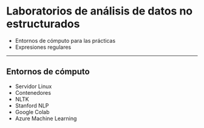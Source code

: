 # Laboratorios de análisis de datos no estructurados
- Entornos de cómputo para las prácticas
- Expresiones regulares
---
## Entornos de cómputo
- Servidor Linux
- Contenedores
- NLTK
- Stanford NLP
- Google Colab
- Azure Machine Learning
